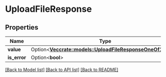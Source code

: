 # UploadFileResponse

## Properties

Name | Type | Description | Notes
------------ | ------------- | ------------- | -------------
**value** | Option<[**Vec<crate::models::UploadFileResponseOneOf1Value>**](UploadFileResponse_oneOf_1_value.md)> |  | [optional]
**is_error** | Option<**bool**> |  | [optional]

[[Back to Model list]](../README.md#documentation-for-models) [[Back to API list]](../README.md#documentation-for-api-endpoints) [[Back to README]](../README.md)


